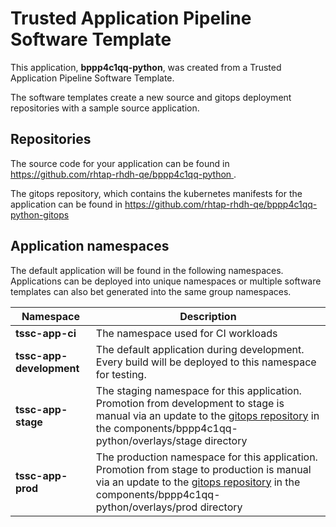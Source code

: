 # Trusted Application Pipeline Software Template

This application, **bppp4c1qq-python**, was created from a Trusted Application Pipeline Software Template.

The software templates create a new source and gitops deployment repositories with a sample source application. 

## Repositories

The source code for your application can be found in [https://github.com/rhtap-rhdh-qe/bppp4c1qq-python ](https://github.com/rhtap-rhdh-qe/bppp4c1qq-python ).
 
The gitops repository, which contains the kubernetes manifests for the application can be found in 
[https://github.com/rhtap-rhdh-qe/bppp4c1qq-python-gitops ](https://github.com/rhtap-rhdh-qe/bppp4c1qq-python-gitops ) 

## Application namespaces 

The default application will be found in the following namespaces. Applications can be deployed into unique namespaces or multiple software templates can also bet generated into the same group namespaces.  

|  Namespace   |  Description   |  
| -------- | -------- |
| **tssc-app-ci** | The namespace used for CI workloads |
| **tssc-app-development** | The default application during development. Every build will be deployed to this namespace for testing. |
| **tssc-app-stage** | The staging namespace for this application. Promotion from development to stage is manual via an update to the [gitops repository](https://github.com/rhtap-rhdh-qe/bppp4c1qq-python-gitops ) in the components/bppp4c1qq-python/overlays/stage directory |
| **tssc-app-prod** | The production namespace for this application. Promotion from stage to production is manual via an update to the [gitops repository](https://github.com/rhtap-rhdh-qe/bppp4c1qq-python-gitops ) in the components/bppp4c1qq-python/overlays/prod directory |